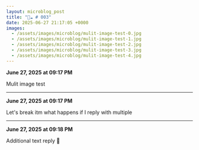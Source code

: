 ```yaml
---
layout: microblog_post
title: "🔵☁️ # 003"
date: 2025-06-27 21:17:05 +0000
images:
  - /assets/images/microblog/mulit-image-test-0.jpg
  - /assets/images/microblog/mulit-image-test-1.jpg
  - /assets/images/microblog/mulit-image-test-2.jpg
  - /assets/images/microblog/mulit-image-test-3.jpg
  - /assets/images/microblog/mulit-image-test-4.jpg
---
```


**June 27, 2025 at 09:17 PM**

Mulit image test

---

**June 27, 2025 at 09:17 PM**

Let's break itm what happens if I reply with multiple

---

**June 27, 2025 at 09:18 PM**

Additional text reply 🤑